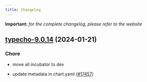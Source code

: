 ```yaml
---
title: Changelog
---
```


**Important:**
*for the complete changelog, please refer to the website*



## [typecho-9.0.14](https://github.com/truecharts/charts/compare/typecho-9.0.13...typecho-9.0.14) (2024-01-21)

### Chore



- move all incubator to dev

- update metadata in chart.yaml ([#17457](https://github.com/truecharts/charts/issues/17457))